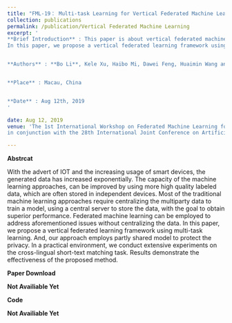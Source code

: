 ```yaml
---
title: "FML-19： Multi-task Learning for Vertical Federated Machine Learning: A Case Study For Cross-Lingual Short-Text Matching"
collection: publications
permalink: /publication/Vertical Federated Machine Learning
excerpt: '
**Brief Introduction** : This paper is about vertical federated machine learning on cross-lingual short-text matching and accepted by FML-19(a workshop in IJCAI-19). 
In this paper, we propose a vertical federated learning framework using multi-task learning. 


**Authors** : **Bo Li**, Kele Xu, Haibo Mi, Dawei Feng, Huaimin Wang and Yanbo J. Wang


**Place** : Macau‚ China


**Date** : Aug 12th, 2019
'

date: Aug 12, 2019
venue: 'The 1st International Workshop on Federated Machine Learning for User Privacy and Data Confidentiality (FML-19)
in conjunction with the 28th International Joint Conference on Artificial Intelligence (IJCAI-19)'

---
```

**Abstrcat**

With the advert of IOT and the increasing usage of smart devices, the generated data has increased exponentially. The capacity of the machine learning approaches, 
can be improved by using more high quality labeled data, which are often stored in independent devices. Most of the traditional machine learning approaches require 
centralizing the multiparty data to train a model, using a central server to store the data, with the goal to obtain superior performance. Federated machine learning 
can be employed to address aforementioned issues without centralizing the data. In this paper, we propose a vertical federated learning framework using multi-task 
learning. And, our approach employs partly shared model to protect the privacy. In a practical environment, we conduct extensive experiments on the cross-lingual 
short-text matching task. Results demonstrate the effectiveness of the proposed method.


**Paper Download**


**Not Availiable Yet** 


**Code**


**Not Availiable Yet** 